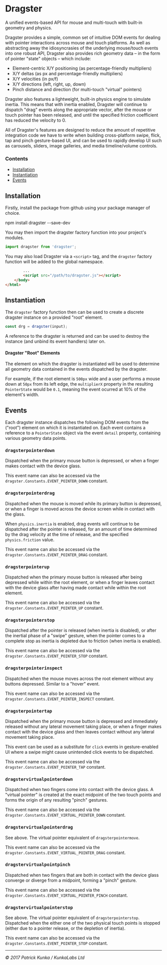 # Dragster

A unified events-based API for mouse and multi-touch with built-in geometry and physics.

Dragster provides a simple, common set of intuitive DOM events for dealing with pointer interactions across mouse and touch platforms. As well as abstracting away the idiosyncrasies of the underlying mouse/touch events into one robust API, Dragster also provides rich geometry data – in the form of pointer "state" objects – which include:

- Element-centric X/Y positioning (as percentage-friendly multipliers)
- X/Y deltas (as px and percentage-friendly multipliers)
- X/Y velocities (in px/f)
- X/Y directions (left, right, up, down)
- Pinch distance and direction (for multi-touch "virtual" pointers)

Dragster also features a lightweight, built-in physics engine to simulate inertia. This means that with inertia enabled, Dragster will continue to dispatch "drag" events along the appropriate vector, after the mouse or touch pointer has been released, and until the specified friction coefficient has reduced the velocity to 0.

All of Dragster's features are designed to reduce the amount of repetitive integration code we have to write when building cross-platform swipe, flick, tap and pinch gesture-based UI, and can be used to rapidly develop UI such as carousels, sliders, image galleries, and media timeline/volume controls.

### Contents
- [Installation](#installation)
- [Instantiation](#instantiation)
- [Events](#events)

## Installation

Firstly, install the package from github using your package manager of choice.

npm install dragster --save-dev

You may then import the dragster factory function into your project's modules.

```js
import dragster from 'dragster';
```

You may also load Dragster via a `<script>` tag, and the `dragster` factory function will be added to the global namespace.

```html
        ...
        <script src="/path/to/dragster.js"></script>
    </body>
</html>
```

## Instantiation

The `dragster` factory function then can be used to create a discrete dragster instance on a provided "root" element.

```js
const drg = dragster(input);
```

A reference to the dragster is returned and can be used to destroy the instance (and unbind its event handlers) later on.

#### Dragster "Root" Elements

The element on which the dragster is instantiated will be used to determine all geometry data contained in the events dispatched by the dragster.

For example, if the root element is `500px` wide and a user performs a mouse down at `50px` from its left edge, the `multiplierX` property in the resulting `PointerState` would be `0.1`, meaning the event ocurred at 10% of the element's width.

## Events

Each dragster instance dispatches the following DOM events from the ("root") element on which it is instantiated on. Each event contains a reference to a `PointerState` object via the event `detail` property, containing various geometry data points.

### `dragsterpointerdown`

Dispatched when the primary mouse button is depressed, or when a finger makes contact with the device glass.

This event name can also be accessed via the `dragster.Constants.EVENT_POINTER_DOWN` constant.

### `dragsterpointerdrag`

Dispatched when the mouse is moved while its primary button is depressed, or when a finger is moved across the device screen while in contact with the glass.

When `physics.inertia` is enabled, drag events will continue to be dispatched after the pointer is released, for an amount of time determined by the drag velocity at the time of release, and the specified `physics.friction` value.

This event name can also be accessed via the `dragster.Constants.EVENT_POINTER_DRAG` constant.

### `dragsterpointerup`

Dispatched when the primary mouse button is released after being depressed while within the root element, or when a finger leaves contact with the device glass after having made contact while within the root element.

This event name can also be accessed via the `dragster.Constants.EVENT_POINTER_UP` constant.

### `dragsterpointerstop`

Dispatched after the pointer is released (when inertia is disabled), or after the inertial phase of a "swipe" gesture, when the pointer comes to a complete stop as inertia is depleted due to friction (when inertia is enabled).

This event name can also be accessed via the `dragster.Constants.EVENT_POINTER_STOP` constant.

### `dragsterpointerinspect`

Dispatched when the mouse moves across the root element without any buttons depressed. Similar to a "hover" event.

This event name can also be accessed via the `dragster.Constants.EVENT_POINTER_INSPECT` constant.

### `dragsterpointertap`

Dispatched when the primary mouse button is depressed and immediately released without any lateral movement taking place, or when a finger makes contact with the device glass and then leaves contact without any lateral movement taking place.

This event can be used as a substitute for `click` events in gesture-enabled UI where a swipe might cause unintended click events to be dispatched.

This event name can also be accessed via the `dragster.Constants.EVENT_POINTER_TAP` constant.

### `dragstervirtualpointerdown`

Dispatched when two fingers come into contact with the device glass. A "virtual pointer" is created at the exact midpoint of the two touch points and forms the origin of any resulting "pinch" gestures.

This event name can also be accessed via the `dragster.Constants.EVENT_VIRTUAL_POINTER_DOWN` constant.

### `dragstervirtualpointerdrag`

See above. The virtual pointer equivalent of `dragsterpointermove`.

This event name can also be accessed via the `dragster.Constants.EVENT_VIRTUAL_POINTER_DRAG` constant.

### `dragstervirtualpointpinch`

Dispatched when two fingers that are both in contact with the device glass converge or diverge from a midpoint, forming a "pinch" gesture.

This event name can also be accessed via the `dragster.Constants.EVENT_VIRTUAL_POINTER_PINCH` constant.

### `dragstervirtualpointerstop`

See above. The virtual pointer equivalent of `dragsterpointerstop`. Dispatched when the either one of the two physical touch points is stopped (either due to a pointer release, or the depletion of inertia).

This event name can also be accessed via the `dragster.Constants.EVENT_POINTER_STOP` constant.

---
*&copy; 2017 Patrick Kunka / KunkaLabs Ltd*
